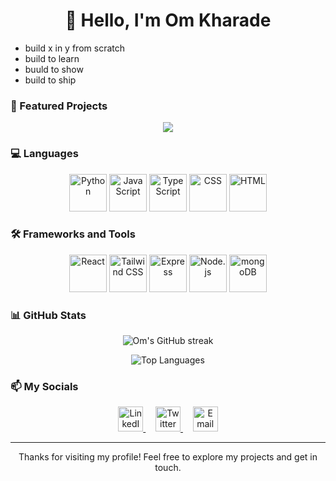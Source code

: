 <h1 align="center" style = "border: none">👋 Hello, I'm Om Kharade</h1>

- build x in y from scratch
- build to learn
- buuld to show
- build to ship

### 🚀 Featured Projects

<div align="center">
<a href="https://github.com/OmKharade/Project1">
  <img align="center" src="https://github-readme-stats.vercel.app/api/pin/?username=OmKharade&repo=PyVCS&theme=dark" />
</a>
</div>

### 💻 Languages

<div align="center">
	<img width="60" src="https://user-images.githubusercontent.com/25181517/183423507-c056a6f9-1ba8-4312-a350-19bcbc5a8697.png" alt="Python" title="Python"/>
	<img width="60" src="https://user-images.githubusercontent.com/25181517/117447155-6a868a00-af3d-11eb-9cfe-245df15c9f3f.png" alt="JavaScript" title="JavaScript"/>
	<img width="60" src="https://user-images.githubusercontent.com/25181517/183890598-19a0ac2d-e88a-4005-a8df-1ee36782fde1.png" alt="TypeScript" title="TypeScript"/>
	<img width="60" src="https://user-images.githubusercontent.com/25181517/183898674-75a4a1b1-f960-4ea9-abcb-637170a00a75.png" alt="CSS" title="CSS"/>
	<img width="60" src="https://user-images.githubusercontent.com/25181517/192158954-f88b5814-d510-4564-b285-dff7d6400dad.png" alt="HTML" title="HTML"/>
</div>

### 🛠️ Frameworks and Tools

<div align="center">
	<img width="60" src="https://user-images.githubusercontent.com/25181517/183897015-94a058a6-b86e-4e42-a37f-bf92061753e5.png" alt="React" title="React"/>
	<img width="60" src="https://user-images.githubusercontent.com/25181517/202896760-337261ed-ee92-4979-84c4-d4b829c7355d.png" alt="Tailwind CSS" title="Tailwind CSS"/>
	<img width="60" src="https://user-images.githubusercontent.com/25181517/183859966-a3462d8d-1bc7-4880-b353-e2cbed900ed6.png" alt="Express" title="Express"/>
	<img width="60" src="https://user-images.githubusercontent.com/25181517/183568594-85e280a7-0d7e-4d1a-9028-c8c2209e073c.png" alt="Node.js" title="Node.js"/>
	<img width="60" src="https://user-images.githubusercontent.com/25181517/182884177-d48a8579-2cd0-447a-b9a6-ffc7cb02560e.png" alt="mongoDB" title="mongoDB"/>
</div>

### 📊 GitHub Stats

<p align="center">
  <img src="https://github-readme-streak-stats.herokuapp.com/?user=OmKharade&theme=dark" alt="Om's GitHub streak" />
</p>

<p align="center">
  <img src="https://github-readme-stats.vercel.app/api/top-langs/?username=OmKharade&layout=compact&theme=dark" alt="Top Languages" />
</p>


### 📫 My Socials

<p align="center">
  <a href="www.linkedin.com/in/om-kharade-a0b920263" target="_blank">
    <img src="https://raw.githubusercontent.com/rahuldkjain/github-profile-readme-generator/master/src/images/icons/Social/linked-in-alt.svg" alt="LinkedIn" height="40" width="40" />
  </a>
  &nbsp;&nbsp;&nbsp;
  <a href="[https://twitter.com/KharadeO](https://x.com/KharadeO)" target="_blank">
    <img src="https://raw.githubusercontent.com/rahuldkjain/github-profile-readme-generator/master/src/images/icons/Social/twitter.svg" alt="Twitter" height="40" width="40" />
  </a>
  &nbsp;&nbsp;&nbsp;
  <a href="mailto:oskr6128@gmail.com">
    <img src="https://www.vectorlogo.zone/logos/gmail/gmail-icon.svg" alt="Email" height="40" width="40" />
  </a>
</p>

---

<p align="center">
  Thanks for visiting my profile! Feel free to explore my projects and get in touch.
</p>
